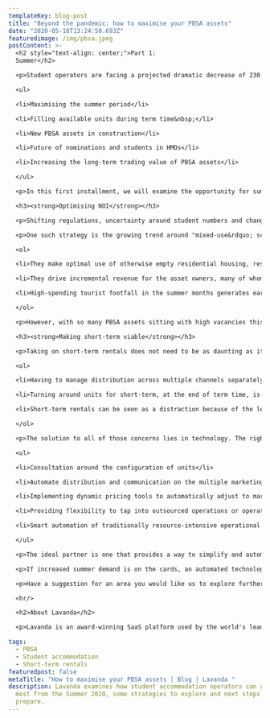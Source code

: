 ```yaml
---
templateKey: blog-post
title: "Beyond the pandemic: how to maximise your PBSA assets"
date: "2020-05-18T13:24:50.693Z"
featuredimage: /img/pbsa.jpeg
postContent: >-
  <h2 style="text-align: center;">Part 1:
  Summer</h2>

  <p>Student operators are facing a projected dramatic decrease of 230,000 first-year students in the upcoming academic year, half of which are international, according to a <a href="https://www.ucu.org.uk/media/10871/LE_report_on_covid19_and_university_finances/pdf/LEreportoncovid19anduniversityfinances">study by London Economics</a>. However, the current crisis actually creates new opportunities for PBSA asset owners. In this blog series we will take a closer look at the issues and opportunities facing PBSA:</p>

  <ul>

  <li>Maximising the summer period</li>

  <li>Filling available units during term time&nbsp;</li>

  <li>New PBSA assets in construction</li>

  <li>Future of nominations and students in HMOs</li>

  <li>Increasing the long-term trading value of PBSA assets</li>

  </ul>

  <p>In this first installment, we will examine the opportunity for summer 2020 and what moves to make to capitalise on the opportunity.</p>

  <h3><strong>Optimising NOI</strong></h3>

  <p>Shifting regulations, uncertainty around student numbers and changing financial positions has put many of the usual PBSA summer business options in serious doubt. While some PBSA operators have stated they are <a href="https://www.bisnow.com/london/news/student-housing/why-student-housing-is-relaxed-about-pandemic-shutdowns-but-universities-are-mad-with-anxiety-104123">prepared to take a hit</a>, many are exploring a range of new strategies to generate revenue.&nbsp;&nbsp;</p>

  <p>One such strategy is the growing trend around "mixed-use&rdquo; schemes: PBSA schemes with consent for non-student usage. The shift towards "mixed-use&rdquo; is quite natural for many reasons including:</p>

  <ol>

  <li>They make optimal use of otherwise empty residential housing, resulting in less waste.</li>

  <li>They drive incremental revenue for the asset owners, many of whom are academic institutions who need the income. These additional revenues then ensure that accommodation prices are kept as low as possible for students during term time, making university education more accessible.</li>

  <li>High-spending tourist footfall in the summer months generates earnings for local businesses and boosts the local economy.</li>

  </ol>

  <p>However, with so many PBSA assets sitting with high vacancies this year, they are already a step closer to readily generating additional NOI. The window of opportunity could open as early as July 4, according to section 4.3 of the UK government&rsquo;s <a href="https://www.gov.uk/government/publications/our-plan-to-rebuild-the-uk-governments-covid-19-recovery-strategy/our-plan-to-rebuild-the-uk-governments-covid-19-recovery-strategy#our-roadmap-to-lift-restrictions-step-by-step">COVID-19 recovery strategy</a>. That means, in order to maximise NOI over the summer months, PBSA asset owners should be acting now to open vacant units to the potential of high-yielding short-term rentals. We have seen a typical 80% reduction of vacancies, with units earning up to as much as +20% vs their long-term rental value, through the summer period.</p>

  <h3><strong>Making short-term viable</strong></h3>

  <p>Taking on short-term rentals does not need to be as daunting as it may sound. Some student operators stop short of exploring short-term rentals because it is often seen as an operational nightmare - soaking up months of valuable time and resources, planning and managing a non-core part of the long-term rental business. In conversations with some of our PBSA partners, they highlighted these concerns around short-term rentals:</p>

  <ol>

  <li>Having to manage distribution across multiple channels separately, across many websites - each with their own logins and layouts. </li>

  <li>Turning around units for short-term, at the end of term time, is complicated and does not fit well with the current setup, cleaning schedules or business structure.</li>

  <li>Short-term rentals can be seen as a distraction because of the level of effort it takes for the in-house team to embrace a different way of working.&nbsp;</li>

  </ol>

  <p>The solution to all of those concerns lies in technology. The right technology partner can help you to navigate and meet challenges such as:</p>

  <ul>

  <li>Consultation around the configuration of units</li>

  <li>Automate distribution and communication on the multiple marketing channels</li>

  <li>Implementing dynamic pricing tools to automatically adjust to market shifts</li>

  <li>Providing flexibility to tap into outsourced operations or operate in-house</li>

  <li>Smart automation of traditionally resource-intensive operational workflows&nbsp;</li>

  </ul>

  <p>The ideal partner is one that provides a way to simplify and automate distribution across multiple channels from a single technology platform that can be used by a single in-house team. Additionally, if operational fit is the key issue, the option to outsource the entire short-term rental business to a trusted operator is important - 100% hassle-free.</p>

  <p>If increased summer demand is on the cards, an automated technology solution could be the difference between an asset sitting empty for weeks (possibly months) or generating revenue during a tough recovery period, which could last quite some time. Regardless of where you are on your journey to make the most out of the upcoming summer, Lavanda is happy to share our knowledge to help you find the solution that works best for your assets. </p>

  <p>Have a suggestion for an area you would like us to explore further in this blog series or have further questions? We are always happy to talk, contact us on <a href="mailto:info@getlavanda.com">info@getlavanda.com</a>.&nbsp; Be sure to join us for our next blog focused on filling available units during term time.</p>

  <hr/>

  <h2>About Lavanda</h2>

  <p>Lavanda is an award-winning SaaS platform used by the world's leading vacation rental, student and multifamily operators to increase NOI through short and medium term rentals. Clients include Greystar, CA Ventures, JLL, Savills and LaSalle amongst others.</p>

tags:
  - PBSA
  - Student accommodation
  - Short-term rentals
featuredpost: false
metaTitle: "How to maximise your PBSA assets | Blog | Lavanda "
description: Lavanda examines how student accommodation operators can get the
  most from the Summer 2020, some strategies to explore and next steps to
  prepare.
---
```

